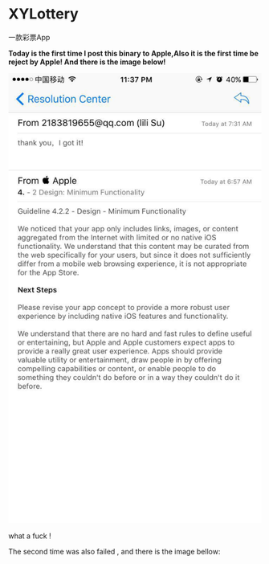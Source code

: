 # XYLottery
一款彩票App

**Today is the first time I post this binary to Apple,Also it is the first time be reject by Apple! And there is the image below!**

![AppStoreRejectInfo](Images/AppStoreRejectInfo.jpeg)


what a fuck !

The second time was also failed , and there is the image bellow:

